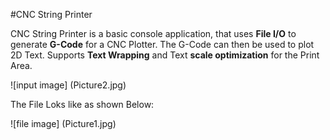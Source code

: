 #CNC String Printer

CNC String Printer is a basic console application, that uses **File I/O** to generate **G-Code** for a CNC Plotter. The G-Code can then be used to plot 2D Text. Supports **Text Wrapping** and Text **scale optimization** for the Print Area.

![input image] (Picture2.jpg)

The File Loks like as shown Below:

![file image] (Picture1.jpg)
